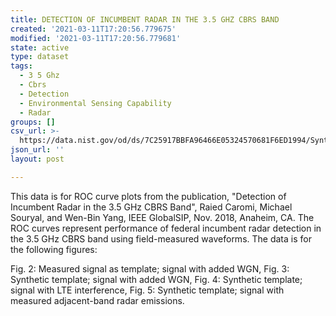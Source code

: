 ```yaml
---
title: DETECTION OF INCUMBENT RADAR IN THE 3.5 GHZ CBRS BAND
created: '2021-03-11T17:20:56.779675'
modified: '2021-03-11T17:20:56.779681'
state: active
type: dataset
tags:
  - 3 5 Ghz
  - Cbrs
  - Detection
  - Environmental Sensing Capability
  - Radar
groups: []
csv_url: >-
  https://data.nist.gov/od/ds/7C25917BBFA96466E05324570681F6ED1994/Synthetic%20template%3B%20signal%20with%20measured%20adjacent-band%20radar%20emissions.csv
json_url: ''
layout: post

---
```

This data is for ROC curve plots from the publication,  "Detection of Incumbent Radar in the 3.5 GHz CBRS Band", Raied Caromi, Michael Souryal, and Wen-Bin Yang, IEEE GlobalSIP, Nov. 2018, Anaheim, CA.
The ROC curves represent performance of  federal incumbent radar detection in the 3.5 GHz CBRS band using field-measured waveforms. The data is for the following figures:

Fig. 2: Measured signal as template; signal with added WGN, Fig. 3: Synthetic template; signal with added WGN, Fig. 4: Synthetic template; signal with LTE interference, Fig. 5: Synthetic template; signal with measured adjacent-band radar emissions.
